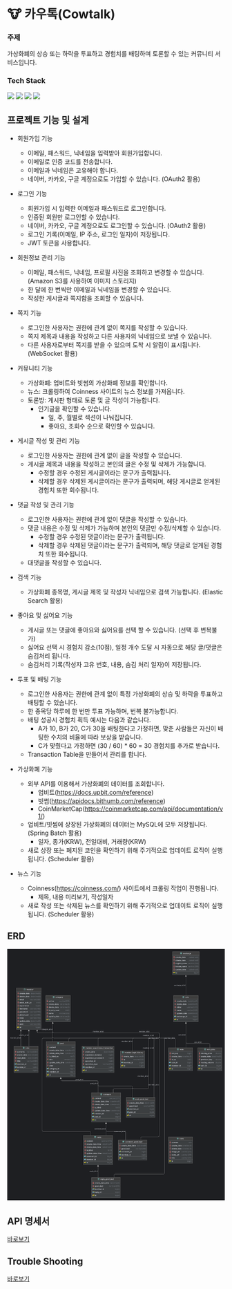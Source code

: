 # 🐮 카우톡(Cowtalk)

### 주제

가상화폐의 상승 또는 하락을 투표하고 경험치를 배팅하며 토론할 수 있는 커뮤니티 서비스입니다.

### Tech Stack

<div> 
  <img src="https://img.shields.io/badge/java-007396?style=for-the-badge&logo=java&logoColor=white"> 
  <img src="https://img.shields.io/badge/spring-6DB33F?style=for-the-badge&logo=spring&logoColor=white"> 
  <img src="https://img.shields.io/badge/mysql-4479A1?style=for-the-badge&logo=mysql&logoColor=white"> 
  <img src="https://img.shields.io/badge/git-F05032?style=for-the-badge&logo=git&logoColor=white">
</div>

## 프로젝트 기능 및 설계

- 회원가입 기능
    - 이메일, 패스워드, 닉네임을 입력받아 회원가입합니다.
    - 이메일로 인증 코드를 전송합니다.
    - 이메일과 닉네임은 고유해야 합니다.
    - 네이버, 카카오, 구글 계정으로도 가입할 수 있습니다. (OAuth2 활용)

- 로그인 기능
    - 회원가입 시 입력한 이메일과 패스워드로 로그인합니다.
    - 인증된 회원만 로그인할 수 있습니다.
    - 네이버, 카카오, 구글 계정으로도 로그인할 수 있습니다. (OAuth2 활용)
    - 로그인 기록(이메일, IP 주소, 로그인 일자)이 저장됩니다.
    - JWT 토큰을 사용합니다.

- 회원정보 관리 기능
    - 이메일, 패스워드, 닉네임, 프로필 사진을 조회하고 변경할 수 있습니다. (Amazon S3를 사용하여 이미지 스토리지)
    - 한 달에 한 번씩만 이메일과 닉네임을 변경할 수 있습니다.
    - 작성한 게시글과 쪽지함을 조회할 수 있습니다.

- 쪽지 기능
    - 로그인한 사용자는 권한에 관계 없이 쪽지를 작성할 수 있습니다.
    - 쪽지 제목과 내용을 작성하고 다른 사용자의 닉네임으로 보낼 수 있습니다.
    - 다른 사용자로부터 쪽지를 받을 수 있으며 도착 시 알림이 표시됩니다. (WebSocket 활용)

- 커뮤니티 기능
    - 가상화폐: 업비트와 빗썸의 가상화폐 정보를 확인합니다.
    - 뉴스: 크롤링하여 Coinness 사이트의 뉴스 정보를 가져옵니다.
    - 토론방: 게시판 형태로 토론 및 글 작성이 가능합니다.
        - 인기글을 확인할 수 있습니다.
            - 일, 주, 월별로 섹션이 나눠집니다.
            - 좋아요, 조회수 순으로 확인할 수 있습니다.

- 게시글 작성 및 관리 기능
    - 로그인한 사용자는 권한에 관계 없이 글을 작성할 수 있습니다.
    - 게시글 제목과 내용을 작성하고 본인의 글은 수정 및 삭제가 가능합니다.
        - 수정할 경우 수정된 게시글이라는 문구가 출력됩니다.
        - 삭제할 경우 삭제된 게시글이라는 문구가 출력되며, 해당 게시글로 얻게된 경험치 또한 회수됩니다.

- 댓글 작성 및 관리 기능
    - 로그인한 사용자는 권한에 관계 없이 댓글을 작성할 수 있습니다.
    - 댓글 내용은 수정 및 삭제가 가능하며 본인의 댓글만 수정/삭제할 수 있습니다.
        - 수정할 경우 수정된 댓글이라는 문구가 출력됩니다.
        - 삭제할 경우 삭제된 댓글이라는 문구가 출력되며, 해당 댓글로 얻게된 경험치 또한 회수됩니다.
    - 대댓글을 작성할 수 있습니다.

- 검색 기능
    - 가상화폐 종목명, 게시글 제목 및 작성자 닉네임으로 검색 가능합니다. (Elastic Search 활용)

- 좋아요 및 싫어요 기능
    - 게시글 또는 댓글에 좋아요와 싫어요를 선택 할 수 있습니다. (선택 후 번복불가)
    - 싫어요 선택 시 경험치 감소(10점), 일정 개수 도달 시 자동으로 해당 글/댓글은 숨김처리 됩니다.
    - 숨김처리 기록(작성자 고유 번호, 내용, 숨김 처리 일자)이 저장됩니다.

- 투표 및 배팅 기능
    - 로그인한 사용자는 권한에 관계 없이 특정 가상화폐의 상승 및 하락을 투표하고 배팅할 수 있습니다.
    - 한 종목당 하루에 한 번만 투표 가능하며, 번복 불가능합니다.
    - 배팅 성공시 경험치 획득 예시는 다음과 같습니다.
        - A가 10, B가 20, C가 30을 배팅한다고 가정하면, 맞춘 사람들은 자신이 배팅한 수치의 비율에 따라 보상을 받습니다.
        - C가 맞췄다고 가정하면 (30 / 60) * 60 = 30 경험치를 추가로 받습니다.
    - Transaction Table을 만들어서 관리를 합니다.

- 가상화폐 기능
    - 외부 API를 이용해서 가상화폐의 데이터를 조회합니다.
        - 업비트(https://docs.upbit.com/reference)
        - 빗썸(https://apidocs.bithumb.com/reference)
        - CoinMarketCap(https://coinmarketcap.com/api/documentation/v1/)
    - 업비트/빗썸에 상장된 가상화폐의 데이터는 MySQL에 모두 저장됩니다. (Spring Batch 활용)
        - 일자, 종가(KRW), 전일대비, 거래량(KRW)
    - 새로 상장 또는 폐지된 코인을 확인하기 위해 주기적으로 업데이트 로직이 실행됩니다. (Scheduler 활용)

- 뉴스 기능
    - Coinness(https://coinness.com/) 사이트에서 크롤링 작업이 진행됩니다.
        - 제목, 내용 미리보기, 작성일자
    - 새로 작성 또는 삭제된 뉴스를 확인하기 위해 주기적으로 업데이트 로직이 실행됩니다. (Scheduler 활용)

## ERD

![ERD](doc/img/erd.png)

## API 명세서

[바로보기](doc/API.md)

## Trouble Shooting

[바로보기](doc/TROUBLE_SHOOTING.md)
